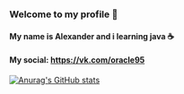 ### Welcome to my profile 👋
#### My name is Alexander and i learning java ☕️
#### My social: https://vk.com/oracle95
[![Anurag's GitHub stats](https://github-readme-stats.vercel.app/api?username=Zaltorus)](https://github.com/anuraghazra/github-readme-stats)
<!--
**Zaltorus/Zaltorus** is a ✨ _special_ ✨ repository because its `README.md` (this file) appears on your GitHub profile.

Here are some ideas to get you started:

- 🔭 I’m currently working on ...
- 🌱 I’m currently learning ...
- 👯 I’m looking to collaborate on ...
- 🤔 I’m looking for help with ...
- 💬 Ask me about ...
- 📫 How to reach me: ...
- 😄 Pronouns: ...
- ⚡ Fun fact: ...
-->
